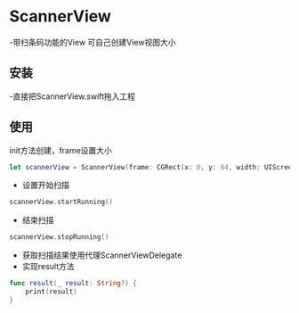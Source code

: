 # ScannerView

-带扫条码功能的View 可自己创建View视图大小

## 安装
-直接把ScannerView.swift拖入工程

## 使用
init方法创建，frame设置大小
``` swift
let scannerView = ScannerView(frame: CGRect(x: 0, y: 64, width: UIScreen.main.bounds.width, height: 100))
``` 

- 设置开始扫描
``` swift
scannerView.startRunning()
```

- 结束扫描
``` swift
scannerView.stopRunning()
```

- 获取扫描结果使用代理ScannerViewDelegate
- 实现result方法

``` swift
func result(_ result: String?) {
    print(result)
}
```


